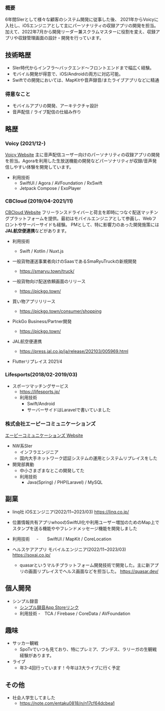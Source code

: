 ### 概要
6年間SIerとして様々な顧客のシステム開発に従事した後、
2021年からVoicyに入社し、iOSエンジニアとして主にパーソナリティの収録アプリの開発を担当。
加えて、2022年7月から開発リーダー兼スクラムマスターに役割を変え、収録アプリや収録管理画面の設計・開発を行っています。

## 技術略歴
- SIer時代からインフラ〜バックエンド〜フロントエンドまで幅広く経験。
- モバイル開発が得意で、iOS/Androidの両方に対応可能。
- Swiftでの開発においては、MapKitや音声録音/またライブアプリなどに精通

### 得意なこと
- モバイルアプリの開発、アーキテクチャ設計
- 音声配信 / ライブ配信の仕組み作り

## 略歴
### Voicy (2021/12-)
[Voicy Website](https://voicy.jp/)
主に音声配信ユーザー向けのパーソナリティの収録アプリの開発を担当。Agoraを利用した生放送機能の開発などパーソナリティが収録/音声発信しやすい体験を開発しています。
- 利用技術
  - SwiftUI / Agora / AVFoundation / RxSwift
  - Jetpack Compose / ExoPlayer

### CBCloud (2019/04-2021/11)
[CBCloud Website](https://cb-cloud.com/)
フリーランスドライバーと荷主を即時につなぐ配送マッチングプラットフォームを提供。最初はモバイルエンジニアとして参画し、Webフロントやサーバーサイドも経験。
PMとして、特に影響力のあった開発施策には**JAL航空便連携**などがあります。

- 利用技術
  - Swift / Kotlin / Nuxt.js

- 一般貨物運送事業者向けのSaasであるSmaRyuTruckの新規開発
  - https://smaryu.town/truck/
- 一般貨物向け配送依頼画面のリリース 
  - https://pickgo.town/ 
- 買い物アプリリリース
  - https://pickgo.town/consumer/shopping
- PickGo Business/Partner開発
  - https://pickgo.town/
- JAL航空便連携
  - https://press.jal.co.jp/ja/release/202103/005969.html
- Flutterリプレイス 2021/4

### Lifesports(2018/02-2019/03)
- スポーツマッチングサービス
    - https://lifesports.jp/
    - 利用技術
      - Swift/Android　
      - サーバーサイドはLaravelで書いていました
 
### 株式会社エーピーコミュニケーションズ
[エーピーコミュニケーションズ Website](https://www.ap-com.co.jp/)
- NW系SIer
    - インフラエンジニア
    - 国内大手ネットワーク認証システムの運用とシステムリプレイスをした
- 開発部異動
    - 中小さまざまなとこの開発してた
    - 利用技術
        - Java(Spring) / PHP(Laravel) / MySQL
## 副業
- linq社 iOSエンジニア(2022/11~2023/03)
https://linq.co.jp/
- 位置情報共有アプリwhooのSwiftUI化や利用ユーザー増加のためのMap上でスタンプを送る機能ややフレンドメッセージ機能を開発しました
- 利用技術
　 -　　SwiftUI / MapKit / CoreLocation 


- ヘルスケアアプリ モバイルエンジニア(2022/11~2023/03)
https://soxai.co.jp/
  - quasarというマルチプラットフォーム開発技術で開発した。主に新アプリの画面リプレイスでヘルス画面などを担当した。 https://quasar.dev/

## 個人開発
- シンプル録音
   - [シンプル録音App Storeリンク](https://apps.apple.com/jp/app/id6443528409)
   - 利用技術
      -　TCA / Firebase / CoreData / AVFoundation

## 趣味
- サッカー観戦
    - SpoTvでいつも見ており、特にプレミア、ブンデス、ラリーガの生観戦経験があります。
- ライブ
    - 年3-4回行っています！今年は3大ライブに行く予定


## その他
- 社会人学生してました
    - https://note.com/entaku0818/n/n17cf64dcbea1

     


